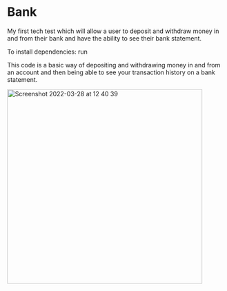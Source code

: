 # Bank

My first tech test which will allow a user to deposit and withdraw money in and from their bank and have the ability to see their bank statement.

To install dependencies: run <npm install jest>

This code is a basic way of depositing and withdrawing money in and from an account and then being able to see your transaction history on a bank statement.

<img width="452" alt="Screenshot 2022-03-28 at 12 40 39" src="https://user-images.githubusercontent.com/93666673/160391528-8539e725-4b95-4de6-a4b8-c9895682f16e.png">
